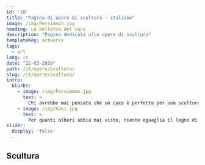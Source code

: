 ```yaml
---
id: '10'
title: "Pagina di opere di scultura - italiano"
image: /img/Persimmon.jpg
heading: La bellezza del caco
description: "Pagina dedicata alle opere di scultura"
templateKey: artworks
tags:
  - art
lang: it
date: "22-03-2019"
path: /it/opere/scultura/
slug: /it/opere/scultura/
intro:
  blurbs:
    - image: /img/Persimmon.jpg
      text: >
        Chi avrebbe mai pensato che un caco è perfetto per una scultura?
    - image: /img/Kaki.jpg
      text: >
        Per quanti alberi abbia mai visto, niente eguaglia il legno di caco...
slider:
  display: 'false'
---
```


## Scultura
